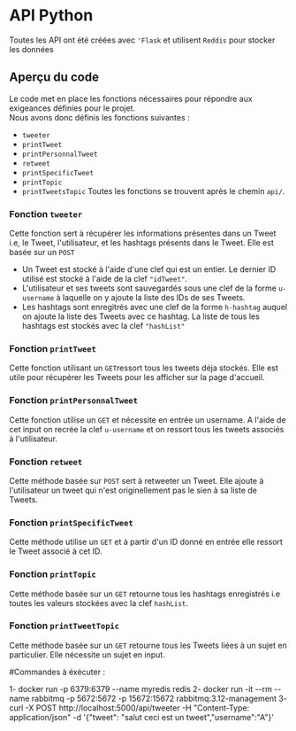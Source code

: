 # API Python 
Toutes les API ont été créées avec `'Flask` et utilisent `Reddis` pour stocker les données

## Aperçu du code
Le code met en place les fonctions nécessaires pour répondre aux exigeances définies pour le projet.  
Nous avons donc définis les fonctions suivantes : 
- `tweeter`
- `printTweet`
- `printPersonnalTweet`
- `retweet`
- `printSpecificTweet`
- `printTopic`
- `printTweetsTopic`
Toutes les fonctions se trouvent après le chemin `api/`.
### Fonction `tweeter`
Cette fonction sert à récupérer les informations présentes dans un Tweet i.e, le Tweet, l'utilisateur, et les hashtags présents dans le Tweet. Elle est basée sur un `POST`
- Un Tweet est stocké à l'aide d'une clef qui est un entier. Le dernier ID utilisé est stocké à l'aide de la clef `"idTweet"`.
- L'utilisateur et ses tweets sont sauvegardés sous une clef de la forme `u-username` à laquelle on y ajoute la liste des IDs de ses Tweets.
- Les hashtags sont enregitrés avec une clef de la forme `h-hashtag` auquel on ajoute la liste des Tweets avec ce hashtag. La liste de tous les hashtags est stockés avec la clef `"hashList"`

### Fonction `printTweet` 
Cette fonction utilisant un `GET`ressort tous les tweets déja stockés. Elle est utile pour récupérer les Tweets pour les afficher sur la page d'accueil.

### Fonction `printPersonnalTweet`
Cette fonction utilise un `GET` et  nécessite en entrée un username. A l'aide de cet input on recrée la clef `u-username` et on ressort tous les tweets associés à l'utilisateur.

### Fonction `retweet`
Cette méthode basée sur `POST` sert à retweeter un Tweet. Elle ajoute à l'utilisateur un tweet qui n'est originellement pas le sien à sa liste de Tweets.

### Fonction `printSpecificTweet`
Cette méthode utilise un `GET` et à partir d'un ID donné en entrée elle ressort le Tweet associé à cet ID.

### Fonction `printTopic`
Cette méthode basée sur un `GET` retourne tous les hashtags enregistrés i.e toutes les valeurs stockées avec la clef `hashList`.
### Fonction `printTweetTopic`
Cette méthode basée sur un `GET` retourne tous les Tweets liées à un sujet en particulier. Elle nécessite un sujet en input.

















#Commandes à éxécuter : 

1- docker run -p 6379:6379 --name myredis redis
2- docker run -it --rm --name rabbitmq -p 5672:5672 -p 15672:15672 rabbitmq:3.12-management
3-  curl -X POST http://localhost:5000/api/tweeter -H "Content-Type: application/json" -d '{"tweet": "salut ceci est un tweet","username":"A"}'


